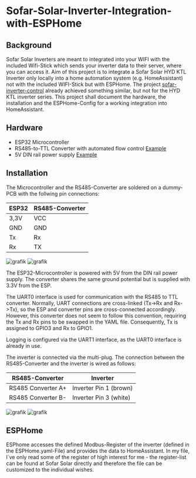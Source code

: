 # Sofar-Solar-Inverter-Integration-with-ESPHome
## Background
Sofar Solar Inverters are meant to integrated into your WIFI with the included Wifi-Stick which sends your inverter data to their server, where you can access it. 
Aim of this project is to integrate a Sofar Solar HYD KTL Inverter only locally into a home automation system (e.g. HomeAssistant) not with the included WIFI-Stick but with ESPHome.
The project [sofar-inverter-control](https://github.com/rnorth/sofar-inverter-control/blob/main/README.md) already achieved something similar, but not for the HYD KTL inverter series. 
This project shall document the hardware, the installation and the ESPHome-Config for a working integration into HomeAssistant.
## Hardware
- ESP32 Microcontroller
- RS485-to-TTL Converter with automated flow control [Example](https://de.aliexpress.com/item/1005007010574982.html?spm=a2g0o.productlist.main.1.75e41735uLalQr&algo_pvid=2d873073-70c7-4626-b2ce-429273d6a68e&algo_exp_id=2d873073-70c7-4626-b2ce-429273d6a68e-0&pdp_ext_f=%7B%22order%22%3A%2249%22%2C%22eval%22%3A%221%22%7D&pdp_npi=4%40dis%21EUR%214.93%214.73%21%21%214.94%214.74%21%40210388c917359849865815370e151d%2112000039053008183%21sea%21AT%213910860029%21X&curPageLogUid=PgyNlj7TBPNV&utparam-url=scene%3Asearch%7Cquery_from%3A)
- 5V DIN rail power supply [Example](https://de.aliexpress.com/item/1005008280222508.html?spm=a2g0o.productlist.main.5.2e6058d8jN4Ane&algo_pvid=537ebb88-41d3-4c92-b3b1-0fc1520acba4&algo_exp_id=537ebb88-41d3-4c92-b3b1-0fc1520acba4-2&pdp_npi=4%40dis%21EUR%217.98%213.91%21%21%2158.67%2128.75%21%40211b816617359850884265850e2274%2112000044465156417%21sea%21AT%213910860029%21X&curPageLogUid=3aD5QiX9IbtE&utparam-url=scene%3Asearch%7Cquery_from%3A)

## Installation
The Microcontroller and the RS485-Converter are soldered on a dummy-PCB with the follwing pin connections:

| ESP32  | RS485-Converter |
| ------------- | ------------- |
| 3,3V  | VCC  |
| GND  | GND  |
| Tx  | Rx  |
| Rx  | TX  |

![grafik](https://github.com/user-attachments/assets/d191c488-ed57-41e9-8cd8-d0ac03a024b6)
![grafik](https://github.com/user-attachments/assets/e7484d92-ac36-435c-8305-e3574c031422)

The ESP32-Microcontroller is powered with 5V from the DIN rail power supply. The converter shares the same ground potential but is supplied with 3.3V from the ESP.

The UART0 interface is used for communication with the RS485 to TTL converter. Normally, UART connections are cross-linked (Tx->Rx and Rx->Tx), so the ESP and converter pins are cross-connected accordingly. However, this converter does not seem to follow this convention, requiring the Tx and Rx pins to be swapped in the YAML file. Consequently, Tx is assigned to GPIO3 and Rx to GPIO1.

Logging is configured via the UART1 interface, as the UART0 interface is already in use.

The inverter is connected via the multi-plug. The connection between the RS485-Converter and the inverter is wired as follows:

| RS485-Converter  | Inverter |
| ------------- | ------------- |
| RS485 Converter A+  | Inverter Pin 1 (brown)  |
| RS485 Converter B- | Inverter Pin 3 (white)  |

![grafik](https://github.com/user-attachments/assets/f0116d7c-1a4d-46f1-b8af-2cb4a43883e4)
![grafik](https://github.com/user-attachments/assets/3e2ad736-a138-4651-aab7-47275db5bc9f)

## ESPHome
ESPhome accesses the defined Modbus-Register of the inverter (defined in the ESPHome.yaml-File) and provides the data to HomeAssistant. In my file, I´ve only read some of the register of high interest for me - the register-list can be found at Sofar Solar directly and therefore the file can be customized to the individual wishes.
